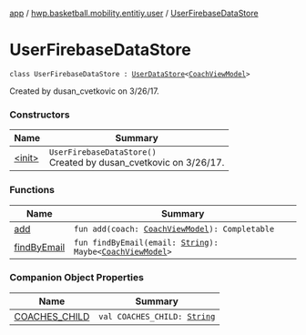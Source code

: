 [app](../../index.md) / [hwp.basketball.mobility.entitiy.user](../index.md) / [UserFirebaseDataStore](.)

# UserFirebaseDataStore

`class UserFirebaseDataStore : `[`UserDataStore`](../-user-data-store/index.md)`<`[`CoachViewModel`](../-coach-view-model/index.md)`>`

Created by dusan_cvetkovic on 3/26/17.

### Constructors

| Name | Summary |
|---|---|
| [&lt;init&gt;](-init-.md) | `UserFirebaseDataStore()`<br>Created by dusan_cvetkovic on 3/26/17. |

### Functions

| Name | Summary |
|---|---|
| [add](add.md) | `fun add(coach: `[`CoachViewModel`](../-coach-view-model/index.md)`): Completable` |
| [findByEmail](find-by-email.md) | `fun findByEmail(email: `[`String`](https://kotlinlang.org/api/latest/jvm/stdlib/kotlin/-string/index.html)`): Maybe<`[`CoachViewModel`](../-coach-view-model/index.md)`>` |

### Companion Object Properties

| Name | Summary |
|---|---|
| [COACHES_CHILD](-c-o-a-c-h-e-s_-c-h-i-l-d.md) | `val COACHES_CHILD: `[`String`](https://kotlinlang.org/api/latest/jvm/stdlib/kotlin/-string/index.html) |
